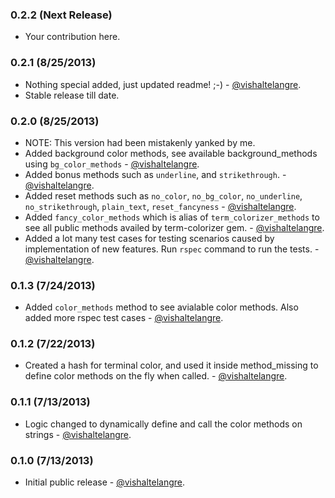 ### 0.2.2 (Next Release)

* Your contribution here.

### 0.2.1 (8/25/2013)

* Nothing special added, just updated readme! ;-) - [@vishaltelangre](https://github.com/vishaltelangre).
* Stable release till date.

### 0.2.0 (8/25/2013)

* NOTE: This version had been mistakenly yanked by me.
* Added background color methods, see available background_methods using `bg_color_methods` - [@vishaltelangre](https://github.com/vishaltelangre).
* Added bonus methods such as `underline`, and `strikethrough`. - [@vishaltelangre](https://github.com/vishaltelangre).
* Added reset methods such as `no_color`, `no_bg_color`, `no_underline`, `no_strikethrough`, `plain_text`, `reset_fancyness` - [@vishaltelangre](https://github.com/vishaltelangre).
* Added `fancy_color_methods` which is alias of `term_colorizer_methods` to see all public methods availed by term-colorizer gem. - [@vishaltelangre](https://github.com/vishaltelangre).
* Added a lot many test cases for testing scenarios caused by implementation of new features. Run `rspec` command to run the tests. - [@vishaltelangre](https://github.com/vishaltelangre).

### 0.1.3 (7/24/2013)

* Added `color_methods` method to see avialable color methods. Also added more rspec test cases - [@vishaltelangre](https://github.com/vishaltelangre).

### 0.1.2 (7/22/2013)

* Created a hash for terminal color, and used it inside method_missing to define color methods on the fly when called. - [@vishaltelangre](https://github.com/vishaltelangre).

### 0.1.1 (7/13/2013)

* Logic changed to dynamically define and call the color methods on strings - [@vishaltelangre](https://github.com/vishaltelangre).

### 0.1.0 (7/13/2013)

* Initial public release - [@vishaltelangre](https://github.com/vishaltelangre).
